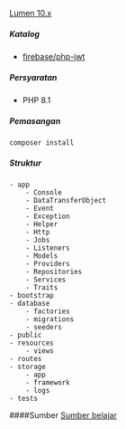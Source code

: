 
[Lumen 10.x](https://lumen.laravel.com/docs/10.x)

##### Katalog
- [firebase/php-jwt](https://github.com/firebase/php-jwt.git)
##### Persyaratan
- PHP 8.1

##### Pemasangan
    composer install
##### Struktur
    - app
        - Console
        - DataTransferObject
        - Event
        - Exception
        - Helper
        - Http
        - Jobs
        - Listeners
        - Models
        - Providers
        - Repositories
        - Services
        - Traits
    - bootstrap
    - database
        - factories
        - migrations
        - seeders
    - public
    - resources
        - views
    - routes
    - storage
        - app
        - framework
        - logs
    - tests

####Sumber
[Sumber belajar](https://github.com/yaza-putu/laravel-repository-with-service/tree/master/src)
